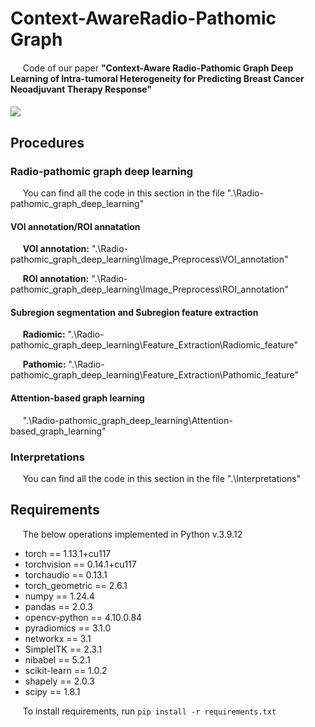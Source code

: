 # Context-AwareRadio-Pathomic Graph
####
$~~~~$ Code of our paper __"Context-Aware Radio-Pathomic Graph Deep Learning of Intra-tumoral Heterogeneity for Predicting Breast Cancer Neoadjuvant Therapy Response"__
####
<img src=".\\pic\\Visual_abstract.png"/>

## Procedures

### Radio-pathomic graph deep learning

$~~~~$ You can find all the code in this section in the file ".\\Radio-pathomic_graph_deep_learning"

#### __VOI annotation/ROI annatation__

$~~~~$ __VOI annotation:__ ".\\Radio-pathomic_graph_deep_learning\\Image_Preprocess\\VOI_annotation"

$~~~~$ __ROI annotation:__ ".\\Radio-pathomic_graph_deep_learning\\Image_Preprocess\\ROI_annotation"

#### __Subregion segmentation and Subregion feature extraction__

$~~~~$ __Radiomic:__ ".\\Radio-pathomic_graph_deep_learning\\Feature_Extraction\\Radiomic_feature"

$~~~~$ __Pathomic:__ ".\\Radio-pathomic_graph_deep_learning\\Feature_Extraction\\Pathomic_feature"

#### __Attention-based graph learning__

$~~~~$ ".\\Radio-pathomic_graph_deep_learning\\Attention-based_graph_learning"

### Interpretations

$~~~~$ You can find all the code in this section in the file ".\\Interpretations"


## Requirements

$~~~~$ The below operations implemented in Python v.3.9.12
- torch == 1.13.1+cu117
- torchvision == 0.14.1+cu117
- torchaudio == 0.13.1
- torch_geometric == 2.6.1
- numpy == 1.24.4
- pandas == 2.0.3
- opencv-python == 4.10.0.84
- pyradiomics == 3.1.0
- networkx == 3.1
- SimpleITK == 2.3.1
- nibabel == 5.2.1
- scikit-learn == 1.0.2
- shapely == 2.0.3
- scipy == 1.8.1

$~~~~$ To install requirements, run `pip install -r requirements.txt`
